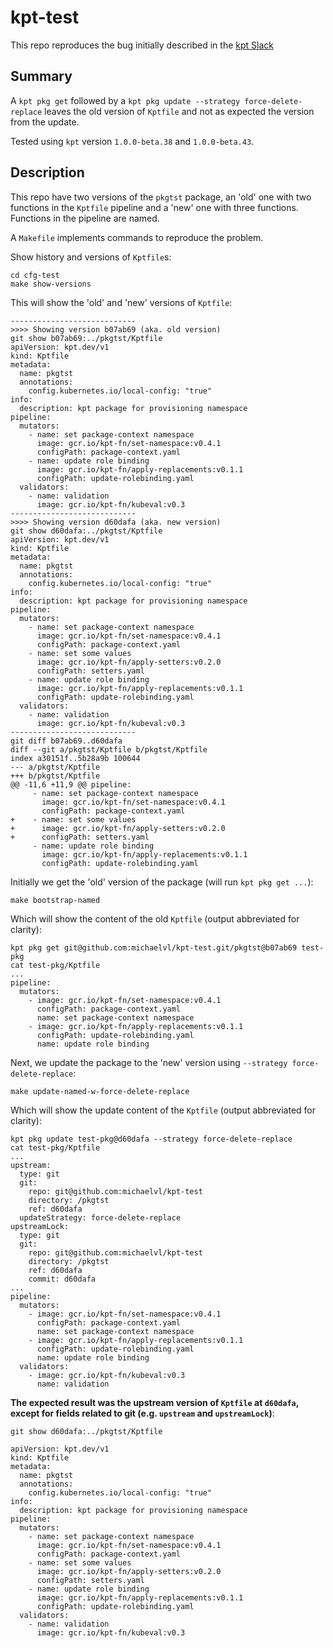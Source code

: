 # kpt-test

This repo reproduces the bug initially described in the [kpt Slack](https://kubernetes.slack.com/archives/C0155NSPJSZ/p1690049245160149)

## Summary

A `kpt pkg get` followed by a `kpt pkg update --strategy
force-delete-replace` leaves the old version of `Kptfile` and not as
expected the version from the update.

Tested using `kpt` version `1.0.0-beta.38` and `1.0.0-beta.43`.

## Description

This repo have two versions of the `pkgtst` package, an 'old' one with
two functions in the `Kptfile` pipeline and a 'new' one with three
functions. Functions in the pipeline are named.

A `Makefile` implements commands to reproduce the problem.

Show history and versions of `Kptfile`s:

```
cd cfg-test
make show-versions
```
This will show the 'old' and 'new' versions of `Kptfile`:

```
----------------------------
>>>> Showing version b07ab69 (aka. old version)
git show b07ab69:../pkgtst/Kptfile
apiVersion: kpt.dev/v1
kind: Kptfile
metadata:
  name: pkgtst
  annotations:
    config.kubernetes.io/local-config: "true"
info:
  description: kpt package for provisioning namespace
pipeline:
  mutators:
    - name: set package-context namespace
      image: gcr.io/kpt-fn/set-namespace:v0.4.1
      configPath: package-context.yaml
    - name: update role binding
      image: gcr.io/kpt-fn/apply-replacements:v0.1.1
      configPath: update-rolebinding.yaml
  validators:
    - name: validation
      image: gcr.io/kpt-fn/kubeval:v0.3
----------------------------
>>>> Showing version d60dafa (aka. new version)
git show d60dafa:../pkgtst/Kptfile
apiVersion: kpt.dev/v1
kind: Kptfile
metadata:
  name: pkgtst
  annotations:
    config.kubernetes.io/local-config: "true"
info:
  description: kpt package for provisioning namespace
pipeline:
  mutators:
    - name: set package-context namespace
      image: gcr.io/kpt-fn/set-namespace:v0.4.1
      configPath: package-context.yaml
    - name: set some values
      image: gcr.io/kpt-fn/apply-setters:v0.2.0
      configPath: setters.yaml
    - name: update role binding
      image: gcr.io/kpt-fn/apply-replacements:v0.1.1
      configPath: update-rolebinding.yaml
  validators:
    - name: validation
      image: gcr.io/kpt-fn/kubeval:v0.3
----------------------------
git diff b07ab69..d60dafa
diff --git a/pkgtst/Kptfile b/pkgtst/Kptfile
index a30151f..5b28a9b 100644
--- a/pkgtst/Kptfile
+++ b/pkgtst/Kptfile
@@ -11,6 +11,9 @@ pipeline:
     - name: set package-context namespace
       image: gcr.io/kpt-fn/set-namespace:v0.4.1
       configPath: package-context.yaml
+    - name: set some values
+      image: gcr.io/kpt-fn/apply-setters:v0.2.0
+      configPath: setters.yaml
     - name: update role binding
       image: gcr.io/kpt-fn/apply-replacements:v0.1.1
       configPath: update-rolebinding.yaml
```

Initially we get the 'old' version of the package (will run `kpt pkg get ...`):

```
make bootstrap-named
```

Which will show the content of the old `Kptfile` (output abbreviated for clarity):

```
kpt pkg get git@github.com:michaelvl/kpt-test.git/pkgtst@b07ab69 test-pkg
cat test-pkg/Kptfile
...
pipeline:
  mutators:
    - image: gcr.io/kpt-fn/set-namespace:v0.4.1
      configPath: package-context.yaml
      name: set package-context namespace
    - image: gcr.io/kpt-fn/apply-replacements:v0.1.1
      configPath: update-rolebinding.yaml
      name: update role binding
```

Next, we update the package to the 'new' version using `--strategy force-delete-replace`:

```
make update-named-w-force-delete-replace
```

Which will show the update content of the `Kptfile` (output abbreviated for clarity):

```
kpt pkg update test-pkg@d60dafa --strategy force-delete-replace
cat test-pkg/Kptfile
...
upstream:
  type: git
  git:
    repo: git@github.com:michaelvl/kpt-test
    directory: /pkgtst
    ref: d60dafa
  updateStrategy: force-delete-replace
upstreamLock:
  type: git
  git:
    repo: git@github.com:michaelvl/kpt-test
    directory: /pkgtst
    ref: d60dafa
    commit: d60dafa
...
pipeline:
  mutators:
    - image: gcr.io/kpt-fn/set-namespace:v0.4.1
      configPath: package-context.yaml
      name: set package-context namespace
    - image: gcr.io/kpt-fn/apply-replacements:v0.1.1
      configPath: update-rolebinding.yaml
      name: update role binding
  validators:
    - image: gcr.io/kpt-fn/kubeval:v0.3
      name: validation
```

**The expected result was the upstream version of `Kptfile` at
`d60dafa`, except for fields related to git (e.g. `upstream` and `upstreamLock`)**:

```
git show d60dafa:../pkgtst/Kptfile

apiVersion: kpt.dev/v1
kind: Kptfile
metadata:
  name: pkgtst
  annotations:
    config.kubernetes.io/local-config: "true"
info:
  description: kpt package for provisioning namespace
pipeline:
  mutators:
    - name: set package-context namespace
      image: gcr.io/kpt-fn/set-namespace:v0.4.1
      configPath: package-context.yaml
    - name: set some values
      image: gcr.io/kpt-fn/apply-setters:v0.2.0
      configPath: setters.yaml
    - name: update role binding
      image: gcr.io/kpt-fn/apply-replacements:v0.1.1
      configPath: update-rolebinding.yaml
  validators:
    - name: validation
      image: gcr.io/kpt-fn/kubeval:v0.3
```

